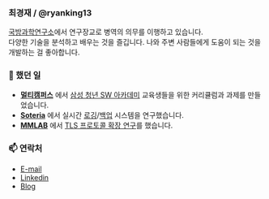 ### 최경재 / @ryanking13

[국방과학연구소](https://www.add.re.kr/)에서 연구장교로 병역의 의무를 이행하고 있습니다.<br/>
다양한 기술을 분석하고 배우는 것을 즐깁니다. 나와 주변 사람들에게 도움이 되는 것을 개발하는 걸 좋아합니다.

### 👔 했던 일

- **[멀티캠퍼스](https://www.ssafy.com/ksp/jsp/swp/swpMain.jsp)** 에서 [삼성 청년 SW 아카데미](https://www.ssafy.com/) 교육생들을 위한 커리큘럼과 과제를 만들었습니다.
- **[Soteria](http://www.soteria-sys.com/)** 에서 실시간 [로깅](http://www.soteria-sys.com/servlet/home/products/server-black-box)/[백업](http://www.soteria-sys.com/servlet/home/products/cleio) 시스템을 연구했습니다.
- **[MMLAB](https://mmlab.snu.ac.kr/)** 에서 [TLS 프로토콜 확장 연구](https://cdn.codeground.org/nsr/downloads/sstf_2019/SSTF2019%20OTT_Defense_Hyunwoo_Lee.pdf)를 했습니다.

### 📫 연락처

- [E-mail](mailto:def6488@gmail.com)
- [Linkedin](https://www.linkedin.com/in/gyeongjae-choi-b259b0163)
- [Blog](https://ryanking13.github.io)

<!--
**ryanking13/ryanking13** is a ✨ _special_ ✨ repository because its `README.md` (this file) appears on your GitHub profile.

Here are some ideas to get you started:

- 🔭 I’m currently working on ...
- 🌱 I’m currently learning ...
- 👯 I’m looking to collaborate on ...
- 🤔 I’m looking for help with ...
- 💬 Ask me about ...
- 📫 How to reach me: ...
- 😄 Pronouns: ...
- ⚡ Fun fact: ...
-->
